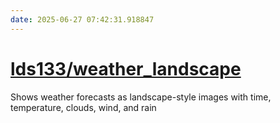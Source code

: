 ```yaml
---
date: 2025-06-27 07:42:31.918847
---
```


# [lds133/weather_landscape](https://github.com/lds133/weather_landscape)

Shows weather forecasts as landscape-style images with time, temperature, clouds, wind, and rain